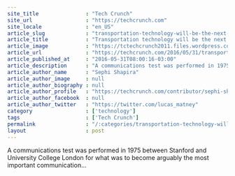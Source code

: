 ```yaml
---
site_title               : "Tech Crunch"
site_url                 : "https://techcrunch.com"
site_locale              : "en_US"
article_slug             : "transportation-technology-will-be-the-next-internet-protocol"
article_title            : "Transportation technology will be the next Internet protocol"
article_image            : "https://tctechcrunch2011.files.wordpress.com/2016/05/internetcars.jpg?w=764&h=400&crop=1"
article_url              : "https://techcrunch.com/2016/05/31/transportation-technology-will-be-the-next-internet-protocol/"
article_published_at     : "2016-05-31T08:00:16-03:00"
article_description      : "A communications test was performed in 1975 between Stanford and University College London for what was to become arguably the most important communication..."
article_author_name      : "Sephi Shapira"
article_author_image     : null
article_author_biography : null
article_author_profile   : "https://techcrunch.com/contributor/sephi-shapira/"
article_author_facebook  : null
article_author_twitter   : "https://twitter.com/lucas_matney"
category                 : ['technology']
tags                     : ['Tech Crunch']
permalink                : "/:categories/transportation-technology-will-be-the-next-internet-protocol/"
layout                   : post
---
```


A communications test was performed in 1975 between Stanford and University College London for what was to become arguably the most important communication...
